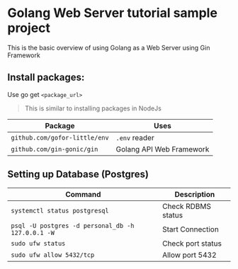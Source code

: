 # Golang Web Server tutorial sample project

This is the basic overview of using Golang as a Web Server using Gin Framework


## Install packages:

Use go get `<package_url>`
> This is similar to installing packages in NodeJs

| Package | Uses |
| - | - |
| `github.com/gofor-little/env` | `.env` reader | 
| `github.com/gin-gonic/gin` | Golang API Web Framework |


## Setting up Database (Postgres)

| Command | Description |
| - | - |
| `systemctl status postgresql` | Check RDBMS status |
| `psql -U postgres -d personal_db -h 127.0.0.1 -W` | Start Connection |
| `sudo ufw status` | Check port status |
| `sudo ufw allow 5432/tcp` | Allow port 5432 |
